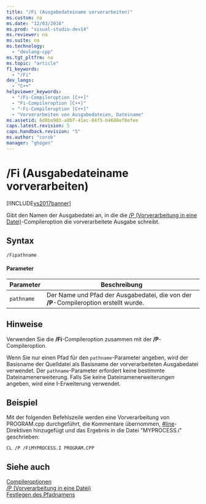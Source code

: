 ```yaml
---
title: "/Fi (Ausgabedateiname vorverarbeiten)"
ms.custom: na
ms.date: "12/03/2016"
ms.prod: "visual-studio-dev14"
ms.reviewer: na
ms.suite: na
ms.technology: 
  - "devlang-cpp"
ms.tgt_pltfrm: na
ms.topic: "article"
f1_keywords: 
  - "/Fi"
dev_langs: 
  - "C++"
helpviewer_keywords: 
  - "/Fi-Compileroption [C++]"
  - "Fi-Compileroption [C++]"
  - "-Fi-Compileroption [C++]"
  - "Vorverarbeiten von Ausgabedateien, Dateiname"
ms.assetid: 6d0ba983-a8b7-41ec-84f5-b4688ef8efee
caps.latest.revision: 5
caps.handback.revision: "5"
ms.author: "corob"
manager: "ghogen"
---
```

# /Fi (Ausgabedateiname vorverarbeiten)
[!INCLUDE[vs2017banner](../../assembler/inline/includes/vs2017banner.md)]

Gibt den Namen der Ausgabedatei an, in die die [\/P \(Vorverarbeitung in eine Datei\)](../../build/reference/p-preprocess-to-a-file.md)\-Compileroption die vorverarbeitete Ausgabe schreibt.  
  
## Syntax  
  
```  
/Fipathname  
```  
  
#### Parameter  
  
|Parameter|**Beschreibung**|  
|---------------|----------------------|  
|`pathname`|Der Name und Pfad der Ausgabedatei, die von der **\/P**\-Compileroption erstellt wurde.|  
  
## Hinweise  
 Verwenden Sie die **\/Fi**\-Compileroption zusammen mit der **\/P**\-Compileroption.  
  
 Wenn Sie nur einen Pfad für den `pathname`\-Parameter angeben, wird der Basisname der Quelldatei als Basisname der vorverarbeiteten Ausgabedatei verwendet.  Der `pathname`\-Parameter erfordert keine bestimmte Dateinamenerweiterung.  Falls Sie keine Dateinamenerweiterungen angeben, wird eine I\-Erweiterung verwendet.  
  
## Beispiel  
 Mit der folgenden Befehlszeile werden eine Vorverarbeitung von PROGRAM.cpp durchgeführt, die Kommentare übernommen, [\#line](../../preprocessor/hash-line-directive-c-cpp.md)\-Direktiven hinzugefügt und das Ergebnis in die Datei "MYPROCESS.i" geschrieben:  
  
```  
CL /P /FiMYPROCESS.I PROGRAM.CPP  
```  
  
## Siehe auch  
 [Compileroptionen](../../build/reference/compiler-options.md)   
 [\/P \(Vorverarbeitung in eine Datei\)](../../build/reference/p-preprocess-to-a-file.md)   
 [Festlegen des Pfadnamens](../../build/reference/specifying-the-pathname.md)